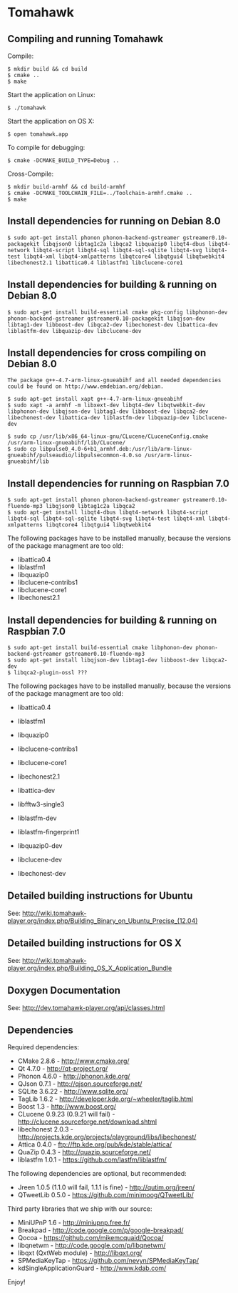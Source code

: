 Tomahawk
========

Compiling and running Tomahawk
------------------------------

Compile:

    $ mkdir build && cd build
    $ cmake ..
    $ make

Start the application on Linux:

    $ ./tomahawk

Start the application on OS X:

    $ open tomahawk.app
    
    
To compile for debugging:

	$ cmake -DCMAKE_BUILD_TYPE=Debug ..
    
    
Cross-Compile:

	$ mkdir build-armhf && cd build-armhf
	$ cmake -DCMAKE_TOOLCHAIN_FILE=../Toolchain-armhf.cmake ..
    $ make



Install dependencies for running on Debian 8.0
-----------------------------------------

	$ sudo apt-get install phonon phonon-backend-gstreamer gstreamer0.10-packagekit libqjson0 libtag1c2a libqca2 libquazip0 libqt4-dbus libqt4-network libqt4-script libqt4-sql libqt4-sql-sqlite libqt4-svg libqt4-test libqt4-xml libqt4-xmlpatterns libqtcore4 libqtgui4 libqtwebkit4 libechonest2.1 libattica0.4 liblastfm1 libclucene-core1


Install dependencies for building & running on Debian 8.0
-----------------------------------------

	$ sudo apt-get install build-essential cmake pkg-config libphonon-dev phonon-backend-gstreamer gstreamer0.10-packagekit libqjson-dev libtag1-dev libboost-dev libqca2-dev libechonest-dev libattica-dev liblastfm-dev libquazip-dev libclucene-dev


Install dependencies for cross compiling on Debian 8.0
-----------------------------------------

	The package g++-4.7-arm-linux-gnueabihf and all needed dependencies could be found on http://www.emdebian.org/debian.
	
	$ sudo apt-get install xapt g++-4.7-arm-linux-gnueabihf
	$ sudo xapt -a armhf -m libxext-dev libqt4-dev libqtwebkit-dev libphonon-dev libqjson-dev libtag1-dev libboost-dev libqca2-dev libechonest-dev libattica-dev liblastfm-dev libquazip-dev libclucene-dev
	
	$ sudo cp /usr/lib/x86_64-linux-gnu/CLucene/CLuceneConfig.cmake /usr/arm-linux-gnueabihf/lib/CLucene/
	$ sudo cp libpulse0_4.0-6+b1_armhf.deb:/usr/lib/arm-linux-gnueabihf/pulseaudio/libpulsecommon-4.0.so /usr/arm-linux-gnueabihf/lib


Install dependencies for running on Raspbian 7.0
-----------------------------------------

	$ sudo apt-get install phonon phonon-backend-gstreamer gstreamer0.10-fluendo-mp3 libqjson0 libtag1c2a libqca2
	$ sudo apt-get install libqt4-dbus libqt4-network libqt4-script libqt4-sql libqt4-sql-sqlite libqt4-svg libqt4-test libqt4-xml libqt4-xmlpatterns libqtcore4 libqtgui4 libqtwebkit4


The following packages have to be installed manually, because the versions of the package managment are too old:

* libattica0.4
* liblastfm1
* libquazip0
* libclucene-contribs1
* libclucene-core1
* libechonest2.1



Install dependencies for building & running on Raspbian 7.0
-----------------------------------------

	$ sudo apt-get install build-essential cmake libphonon-dev phonon-backend-gstreamer gstreamer0.10-fluendo-mp3
	$ sudo apt-get install libqjson-dev libtag1-dev libboost-dev libqca2-dev
	$ libqca2-plugin-ossl ???

The following packages have to be installed manually, because the versions of the package managment are too old:

* libattica0.4
* liblastfm1
* libquazip0
* libclucene-contribs1
* libclucene-core1
* libechonest2.1

* libattica-dev
* libfftw3-single3
* liblastfm-dev
* liblastfm-fingerprint1
* libquazip0-dev
* libclucene-dev
* libechonest-dev



Detailed building instructions for Ubuntu
-----------------------------------------
See: http://wiki.tomahawk-player.org/index.php/Building_Binary_on_Ubuntu_Precise_(12.04)

Detailed building instructions for OS X
---------------------------------------
See: http://wiki.tomahawk-player.org/index.php/Building_OS_X_Application_Bundle

Doxygen Documentation
---------------------
See: http://dev.tomahawk-player.org/api/classes.html

Dependencies
------------

Required dependencies:

* CMake 2.8.6 - http://www.cmake.org/
* Qt 4.7.0 - http://qt-project.org/
* Phonon 4.6.0 - http://phonon.kde.org/
* QJson 0.7.1 - http://qjson.sourceforge.net/
* SQLite 3.6.22 - http://www.sqlite.org/
* TagLib 1.6.2 - http://developer.kde.org/~wheeler/taglib.html
* Boost 1.3 - http://www.boost.org/
* CLucene 0.9.23 (0.9.21 will fail) - http://clucene.sourceforge.net/download.shtml
* libechonest 2.0.3 - http://projects.kde.org/projects/playground/libs/libechonest/
* Attica 0.4.0 - ftp://ftp.kde.org/pub/kde/stable/attica/
* QuaZip 0.4.3 - http://quazip.sourceforge.net/
* liblastfm 1.0.1 - https://github.com/lastfm/liblastfm/

The following dependencies are optional, but recommended:

* Jreen 1.0.5 (1.1.0 will fail, 1.1.1 is fine) - http://qutim.org/jreen/
* QTweetLib 0.5.0 - https://github.com/minimoog/QTweetLib/

Third party libraries that we ship with our source:

* MiniUPnP 1.6 - http://miniupnp.free.fr/
* Breakpad - http://code.google.com/p/google-breakpad/
* Qocoa - https://github.com/mikemcquaid/Qocoa/
* libqnetwm - http://code.google.com/p/libqnetwm/
* libqxt (QxtWeb module) - http://libqxt.org/
* SPMediaKeyTap - https://github.com/nevyn/SPMediaKeyTap/
* kdSingleApplicationGuard - http://www.kdab.com/

Enjoy!
